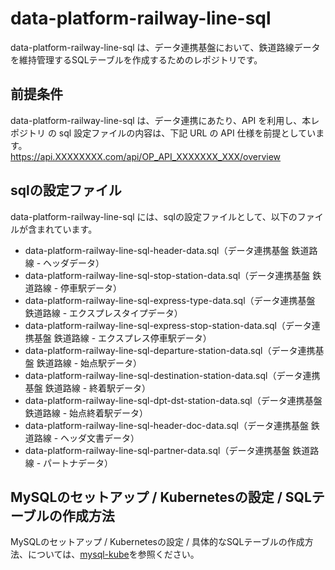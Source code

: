 # data-platform-railway-line-sql 

data-platform-railway-line-sql は、データ連携基盤において、鉄道路線データを維持管理するSQLテーブルを作成するためのレポジトリです。  

## 前提条件  
data-platform-railway-line-sql は、データ連携にあたり、API を利用し、本レポジトリ の sql 設定ファイルの内容は、下記 URL の API 仕様を前提としています。  
https://api.XXXXXXXX.com/api/OP_API_XXXXXXX_XXX/overview   

## sqlの設定ファイル

data-platform-railway-line-sql には、sqlの設定ファイルとして、以下のファイルが含まれています。    

* data-platform-railway-line-sql-header-data.sql（データ連携基盤 鉄道路線 - ヘッダデータ）
* data-platform-railway-line-sql-stop-station-data.sql（データ連携基盤 鉄道路線 - 停車駅データ）
* data-platform-railway-line-sql-express-type-data.sql（データ連携基盤 鉄道路線 - エクスプレスタイプデータ）
* data-platform-railway-line-sql-express-stop-station-data.sql（データ連携基盤 鉄道路線 - エクスプレス停車駅データ）
* data-platform-railway-line-sql-departure-station-data.sql（データ連携基盤 鉄道路線 - 始点駅データ）
* data-platform-railway-line-sql-destination-station-data.sql（データ連携基盤 鉄道路線 - 終着駅データ）
* data-platform-railway-line-sql-dpt-dst-station-data.sql（データ連携基盤 鉄道路線 - 始点終着駅データ）
* data-platform-railway-line-sql-header-doc-data.sql（データ連携基盤 鉄道路線 - ヘッダ文書データ）
* data-platform-railway-line-sql-partner-data.sql（データ連携基盤 鉄道路線 - パートナデータ）

## MySQLのセットアップ / Kubernetesの設定 / SQLテーブルの作成方法
MySQLのセットアップ / Kubernetesの設定 / 具体的なSQLテーブルの作成方法、については、[mysql-kube](https://github.com/latonaio/mysql-kube)を参照ください。  
